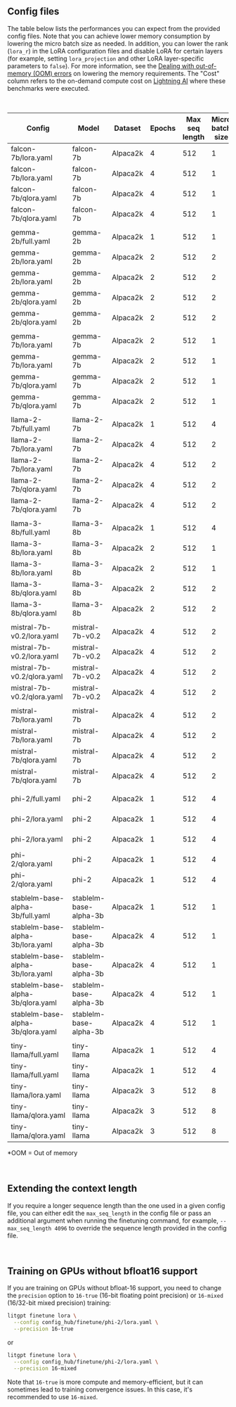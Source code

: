 ## Config files

The table below lists the performances you can expect from the provided config files. Note that you can achieve lower memory consumption by lowering the micro batch size as needed. In addition, you can lower the rank (`lora_r`) in the LoRA configuration files and disable LoRA for certain layers (for example, setting `lora_projection` and other LoRA layer-specific parameters to `false`).
For more information, see the [Dealing with out-of-memory (OOM) errors](../../tutorials/oom.md) on lowering the memory requirements.
The "Cost" column refers to the on-demand compute cost on [Lightning AI](https://lightning.ai) where these benchmarks were executed.

&nbsp;

| Config                            | Model                  | Dataset  | Epochs | Max seq length | Micro batch size | Precision | Machine | Training runtime | Cost | Peak memory | Validation loss | Validation perplexity |
| --------------------------------- | ---------------------- | -------- | ------ | -------------- | ---------------- | --------- | ------- | ---------------- | ---- | ----------- | --------------- | --------------------- |
| falcon-7b/lora.yaml               | falcon-7b              | Alpaca2k | 4      | 512            | 1                | bf16-true | 1xA10G  | 24.84 min        | $0.7 | 16.69 GB    | 0.945           | 2.573                 |
| falcon-7b/lora.yaml               | falcon-7b              | Alpaca2k | 4      | 512            | 1                | bf16-true | 4xA10G  | 24.94 min        | $2.0 | 16.69 GB    | 0.945           | 2.573                 |
| falcon-7b/qlora.yaml              | falcon-7b              | Alpaca2k | 4      | 512            | 1                | bf16-true | 1xA10G  | 50.85 min        | $1.5 | 9.44 GB     | 0.993           | 2.699                 |
| falcon-7b/qlora.yaml              | falcon-7b              | Alpaca2k | 4      | 512            | 1                | bf16-true | 4xA10G  | 50.88 min        | $4.1 | 9.44 GB     | 0.993           | 2.699                 |
|                                   |                        |          |        |                |                  |           |         |                  |      |             |                 |                       |
| gemma-2b/full.yaml                | gemma-2b               | Alpaca2k | 1      | 512            | 1                | bf16-true | 4xA10G  | 14.06 min        | $1.1 | 17.43 GB    | 1.021           | 2.777                 |
| gemma-2b/lora.yaml                | gemma-2b               | Alpaca2k | 2      | 512            | 2                | bf16-true | 1xA10G  | 9.41 min         | $0.3 | 12.62 GB    | 0.981           | 2.666                 |
| gemma-2b/lora.yaml                | gemma-2b               | Alpaca2k | 2      | 512            | 2                | bf16-true | 4xA10G  | 9.41 min         | $0.8 | 12.62 GB    | 0.981           | 2.667                 |
| gemma-2b/qlora.yaml               | gemma-2b               | Alpaca2k | 2      | 512            | 2                | bf16-true | 1xA10G  | 12.91 min        | $0.4 | 11.58 GB    | 1.085           | 2.959                 |
| gemma-2b/qlora.yaml               | gemma-2b               | Alpaca2k | 2      | 512            | 2                | bf16-true | 4xA10G  | 12.91 min        | $1.0 | 11.59 GB    | 1.085           | 2.958                 |
|                                   |                        |          |        |                |                  |           |         |                  |      |             |                 |                       |
| gemma-7b/lora.yaml                | gemma-7b               | Alpaca2k | 2      | 512            | 1                | bf16-true | 1xA10G  | OOM              | OOM  | OOM         | OOM             | OOM                   |
| gemma-7b/lora.yaml                | gemma-7b               | Alpaca2k | 2      | 512            | 1                | bf16-true | 4xA10G  | OOM              | OOM  | OOM         | OOM             | OOM                   |
| gemma-7b/qlora.yaml               | gemma-7b               | Alpaca2k | 2      | 512            | 1                | bf16-true | 1xA10G  | 43.58 min        | $1.3 | 17.18 GB    | 0.973           | 2.646                 |
| gemma-7b/qlora.yaml               | gemma-7b               | Alpaca2k | 2      | 512            | 1                | bf16-true | 4xA10G  | 43.58 min        | $3.5 | 17.18 GB    | 0.983           | 2.672                 |
|                                   |                        |          |        |                |                  |           |         |                  |      |             |                 |                       |
| llama-2-7b/full.yaml              | llama-2-7b             | Alpaca2k | 1      | 512            | 4                | bf16-true | 4xA10G  | OOM              | OOM  | OOM         | OOM             | OOM                   |
| llama-2-7b/lora.yaml              | llama-2-7b             | Alpaca2k | 4      | 512            | 2                | bf16-true | 1xA10G  | 32.82 min        | $1.0 | 19.77 GB    | 0.802           | 2.230                 |
| llama-2-7b/lora.yaml              | llama-2-7b             | Alpaca2k | 4      | 512            | 2                | bf16-true | 4xA10G  | 32.83 min        | $2.6 | 19.77 GB    | 0.802           | 2.229                 |
| llama-2-7b/qlora.yaml             | llama-2-7b             | Alpaca2k | 4      | 512            | 2                | bf16-true | 1xA10G  | 45.67 min        | $1.4 | 13.68 GB    | 0.814           | 2.258                 |
| llama-2-7b/qlora.yaml             | llama-2-7b             | Alpaca2k | 4      | 512            | 2                | bf16-true | 4xA10G  | 45.69 min        | $3.7 | 13.68 GB    | 0.815           | 2.258                 |
|                                   |                        |          |        |                |                  |           |         |                  |      |             |                 |                       |
| llama-3-8b/full.yaml              | llama-3-8b             | Alpaca2k | 1      | 512            | 4                | bf16-true | 4xA10G  | OOM              | OOM  | OOM         | OOM             | OOM                   |
| llama-3-8b/lora.yaml              | llama-3-8b             | Alpaca2k | 2      | 512            | 1                | bf16-true | 1xA10G  | 14.79 min        | $0.4 | 19.73 GB    | 0.888           | 2.431                 |
| llama-3-8b/lora.yaml              | llama-3-8b             | Alpaca2k | 2      | 512            | 1                | bf16-true | 4xA10G  | 14.88 min        | $1.2 | 19.73 GB    | 0.889           | 2.432                 |
| llama-3-8b/qlora.yaml             | llama-3-8b             | Alpaca2k | 2      | 512            | 2                | bf16-true | 1xA10G  | 22.24 min        | $0.7 | 17.41 GB    | 0.939           | 2.558                 |
| llama-3-8b/qlora.yaml             | llama-3-8b             | Alpaca2k | 2      | 512            | 2                | bf16-true | 4xA10G  | 22.20 min        | $1.8 | 17.41 GB    | 0.939           | 2.557                 |
|                                   |                        |          |        |                |                  |           |         |                  |      |             |                 |                       |
| mistral-7b-v0.2/lora.yaml         | mistral-7b-v0.2        | Alpaca2k | 4      | 512            | 2                | bf16-true | 1xA10G  | 31.00 min        | $0.9 | 20.66 GB    | 0.801           | 2.228                 |
| mistral-7b-v0.2/lora.yaml         | mistral-7b-v0.2        | Alpaca2k | 4      | 512            | 2                | bf16-true | 4xA10G  | 31.00 min        | $2.5 | 20.66 GB    | 0.802           | 2.229                 |
| mistral-7b-v0.2/qlora.yaml        | mistral-7b-v0.2        | Alpaca2k | 4      | 512            | 2                | bf16-true | 1xA10G  | 44.75 min        | $1.3 | 14.29 GB    | 0.813           | 2.255                 |
| mistral-7b-v0.2/qlora.yaml        | mistral-7b-v0.2        | Alpaca2k | 4      | 512            | 2                | bf16-true | 4xA10G  | 44.75 min        | $3.6 | 14.29 GB    | 0.813           | 2.254                 |
|                                   |                        |          |        |                |                  |           |         |                  |      |             |                 |                       |
| mistral-7b/lora.yaml              | mistral-7b             | Alpaca2k | 4      | 512            | 2                | bf16-true | 1xA10G  | 31.01 min        | $0.9 | 20.66 GB    | 0.794           | 2.211                 |
| mistral-7b/lora.yaml              | mistral-7b             | Alpaca2k | 4      | 512            | 2                | bf16-true | 4xA10G  | 31.03 min        | $2.5 | 20.66 GB    | 0.796           | 2.218                 |
| mistral-7b/qlora.yaml             | mistral-7b             | Alpaca2k | 4      | 512            | 2                | bf16-true | 1xA10G  | 44.75 min        | $1.3 | 14.29 GB    | 0.803           | 2.231                 |
| mistral-7b/qlora.yaml             | mistral-7b             | Alpaca2k | 4      | 512            | 2                | bf16-true | 4xA10G  | 44.81 min        | $3.6 | 14.29 GB    | 0.803           | 2.233                 |
|                                   |                        |          |        |                |                  |           |         |                  |      |             |                 |                       |
| phi-2/full.yaml                   | phi-2                  | Alpaca2k | 1      | 512            | 4                | bf16-true | 4xA10G  | 11.87 min        | $1.0 | 14.44 GB    | 1.305           | 3.688                 |
| phi-2/lora.yaml                   | phi-2                  | Alpaca2k | 1      | 512            | 4                | bf16-true | 1xA10G  | 3.78 min         | $0.1 | 13.98 GB    | 0.819           | 2.269                 |
| phi-2/lora.yaml                   | phi-2                  | Alpaca2k | 1      | 512            | 4                | bf16-true | 4xA10G  | 3.78 min         | $0.3 | 13.98 GB    | 0.820           | 2.271                 |
| phi-2/qlora.yaml                  | phi-2                  | Alpaca2k | 1      | 512            | 4                | bf16-true | 1xA10G  | 4.51 min         | $0.1 | 14.27 GB    | 0.837           | 2.310                 |
| phi-2/qlora.yaml                  | phi-2                  | Alpaca2k | 1      | 512            | 4                | bf16-true | 4xA10G  | 4.52 min         | $0.4 | 14.27 GB    | 0.837           | 2.309                 |
|                                   |                        |          |        |                |                  |           |         |                  |      |             |                 |                       |
| stablelm-base-alpha-3b/full.yaml  | stablelm-base-alpha-3b | Alpaca2k | 1      | 512            | 1                | bf16-true | 4xA10G  | 70.13 min        | $5.6 | 21.23 GB    | 1.513           | 4.540                 |
| stablelm-base-alpha-3b/lora.yaml  | stablelm-base-alpha-3b | Alpaca2k | 4      | 512            | 1                | bf16-true | 1xA10G  | 13.07 min        | $0.4 | 8.58 GB     | 1.361           | 3.900                 |
| stablelm-base-alpha-3b/lora.yaml  | stablelm-base-alpha-3b | Alpaca2k | 4      | 512            | 1                | bf16-true | 4xA10G  | 13.16 min        | $1.1 | 8.58 GB     | 1.362           | 3.906                 |
| stablelm-base-alpha-3b/qlora.yaml | stablelm-base-alpha-3b | Alpaca2k | 4      | 512            | 1                | bf16-true | 1xA10G  | 25.86 min        | $0.8 | 5.24 GB     | 1.388           | 4.009                 |
| stablelm-base-alpha-3b/qlora.yaml | stablelm-base-alpha-3b | Alpaca2k | 4      | 512            | 1                | bf16-true | 4xA10G  | 25.80 min        | $2.1 | 5.24 GB     | 1.391           | 4.020                 |
|                                   |                        |          |        |                |                  |           |         |                  |      |             |                 |                       |
| tiny-llama/full.yaml              | tiny-llama             | Alpaca2k | 1      | 512            | 4                | bf16-true | 1xA10G  | 2.58 min         | $0.1 | 14.10 GB    | 1.088           | 2.968                 |
| tiny-llama/full.yaml              | tiny-llama             | Alpaca2k | 1      | 512            | 4                | bf16-true | 4xA10G  | 2.57 min         | $0.2 | 14.10 GB    | 1.088           | 2.968                 |
| tiny-llama/lora.yaml              | tiny-llama             | Alpaca2k | 3      | 512            | 8                | bf16-true | 1xA10G  | 8.09 min         | $0.2 | 13.50 GB    | 1.039           | 2.826                 |
| tiny-llama/qlora.yaml             | tiny-llama             | Alpaca2k | 3      | 512            | 8                | bf16-true | 1xA10G  | 8.70 min         | $0.3 | 16.24 GB    | 1.056           | 2.874                 |
| tiny-llama/qlora.yaml             | tiny-llama             | Alpaca2k | 3      | 512            | 8                | bf16-true | 4xA10G  | 8.70 min         | $0.7 | 16.24 GB    | 1.056           | 2.874                 |

*OOM = Out of memory


&nbsp;
## Extending the context length

If you require a longer sequence length than the one used in a given config file, you can either edit the `max_seq_length` in the config file or pass an additional argument when running the finetuning command, for example, `--max_seq_length 4096` to override the sequence length provided in the config file.

&nbsp;
## Training on GPUs without bfloat16 support

If you are training on GPUs without bfloat-16 support, you need to change the `precision` option to `16-true` (16-bit floating point precision) or `16-mixed` (16/32-bit mixed precision) training:

```bash
litgpt finetune lora \
  --config config_hub/finetune/phi-2/lora.yaml \
  --precision 16-true
```
or

```bash
litgpt finetune lora \
  --config config_hub/finetune/phi-2/lora.yaml \
  --precision 16-mixed
```

Note that `16-true` is more compute and memory-efficient, but it can sometimes lead to training convergence issues. In this case, it's recommended to use `16-mixed`.

